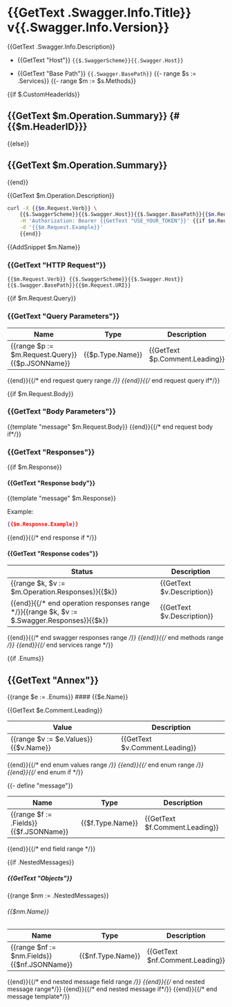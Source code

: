 # {{GetText .Swagger.Info.Title}} v{{.Swagger.Info.Version}}

{{GetText .Swagger.Info.Description}}

* {{GetText "Host"}} `{{$.SwaggerScheme}}{{.Swagger.Host}}`

* {{GetText "Base Path"}} `{{.Swagger.BasePath}}`
{{- range $s := .Services}}
{{- range $m := $s.Methods}}

{{if $.CustomHeaderIds}}
## {{GetText $m.Operation.Summary}} {#{{$m.HeaderID}}}
{{else}}
## {{GetText $m.Operation.Summary}}
{{end}}

{{GetText $m.Operation.Description}}

```sh
curl -X {{$m.Request.Verb}} \
	{{$.SwaggerScheme}}{{$.Swagger.Host}}{{$.Swagger.BasePath}}{{$m.Request.URI}} \
	-H 'Authorization: Bearer {{GetText "USE_YOUR_TOKEN"}}' {{if $m.Request.Example}}\
	-d '{{$m.Request.Example}}'
	{{end}}
```

{{AddSnippet $m.Name}}

### {{GetText "HTTP Request"}}

`{{$m.Request.Verb}} {{$.SwaggerScheme}}{{$.Swagger.Host}}{{$.Swagger.BasePath}}{{$m.Request.URI}}`

{{if $m.Request.Query}}

### {{GetText "Query Parameters"}}

Name | Type | Description
---- | ---- | -----------
{{range $p := $m.Request.Query}}{{$p.JSONName}} | {{$p.Type.Name}} |{{GetText $p.Comment.Leading}}
{{end}}{{/* end request query range */}}
{{end}}{{/* end request query if*/}}

{{if $m.Request.Body}}
### {{GetText "Body Parameters"}}
{{template "message" $m.Request.Body}}
{{end}}{{/* end request body if*/}}

### {{GetText "Responses"}}

{{if $m.Response}}
#### {{GetText "Response body"}}
{{template "message" $m.Response}}

Example:

```json
{{$m.Response.Example}}
```
{{end}}{{/* end response if */}}

#### {{GetText "Response codes"}}
Status | Description
------ | -----------
{{range $k, $v := $m.Operation.Responses}}{{$k}} | {{GetText $v.Description}}
{{end}}{{/* end operation responses range */}}{{range $k, $v := $.Swagger.Responses}}{{$k}} | {{GetText $v.Description}}
{{end}}{{/* end swagger responses range */}}
{{end}}{{/* end methods range */}}
{{end}}{{/* end services range */}}

{{if .Enums}}
## {{GetText "Annex"}}

{{range $e := .Enums}}
#### {{$e.Name}}

{{GetText $e.Comment.Leading}}

Value | Description
----- | -----------
{{range $v := $e.Values}}{{$v.Name}} | {{GetText $v.Comment.Leading}}
{{end}}{{/* end enum values range */}}
{{end}}{{/* end enum range */}}
{{end}}{{/* end enum if */}}

{{- define "message"}}

Name | Type | Description
---- | ---- | -----------
{{range $f := .Fields}}{{$f.JSONName}} | {{$f.Type.Name}} | {{GetText $f.Comment.Leading}}
{{end}}{{/* end field range */}}

{{if .NestedMessages}}
##### {{GetText "Objects"}}

{{range $nm := .NestedMessages}}
###### {{$nm.Name}}

Name | Type | Description
---- | ---- | -----------
{{range $nf := $nm.Fields}}{{$nf.JSONName}} | {{$nf.Type.Name}} | {{GetText $nf.Comment.Leading}}
{{end}}{{/* end nested message field range */}}
{{end}}{{/* end nested message range*/}}
{{end}}{{/* end nested message if*/}}
{{end}}{{/* end message template*/}}

